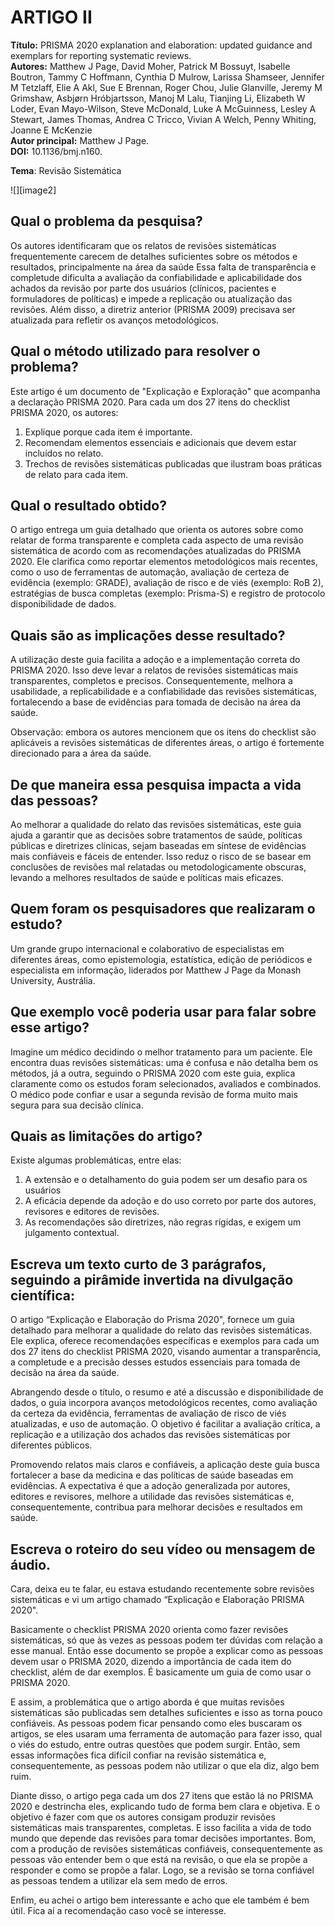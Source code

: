 # **ARTIGO II**

**Título:** PRISMA 2020 explanation and elaboration: updated guidance and exemplars for reporting systematic reviews.  
**Autores:** Matthew J Page, David Moher, Patrick M Bossuyt, Isabelle Boutron, Tammy C Hoffmann, Cynthia D Mulrow, Larissa Shamseer, Jennifer M Tetzlaff, Elie A Akl, Sue E Brennan, Roger Chou, Julie Glanville, Jeremy M Grimshaw, Asbjørn Hróbjartsson, Manoj M Lalu, Tianjing Li, Elizabeth W Loder, Evan Mayo-Wilson, Steve McDonald, Luke A McGuinness, Lesley A Stewart, James Thomas, Andrea C Tricco, Vivian A Welch, Penny Whiting, Joanne E McKenzie  
**Autor principal:** Matthew J Page.  
**DOI:** 10.1136/bmj.n160.

**Tema**: Revisão Sistemática

![][image2]

## Qual o problema da pesquisa? 

Os autores identificaram que os relatos de revisões sistemáticas frequentemente carecem de detalhes suficientes sobre os métodos e resultados, principalmente na área da saúde  Essa falta de transparência e completude dificulta a avaliação da confiabilidade e aplicabilidade dos achados da revisão por parte dos usuários (clínicos, pacientes e formuladores de políticas) e impede a replicação ou atualização das revisões. Além disso, a diretriz anterior (PRISMA 2009\) precisava ser atualizada para refletir os avanços metodológicos.

## Qual o método utilizado para resolver o problema?

Este artigo é um documento de "Explicação e Exploração" que acompanha a declaração PRISMA 2020\. Para cada um dos 27 itens do checklist PRISMA 2020, os autores:

1. Explique porque cada item é importante.  
2. Recomendam elementos essenciais e adicionais que devem estar incluídos no relato.  
3. Trechos de revisões sistemáticas publicadas que ilustram boas práticas de relato para cada item.

## Qual o resultado obtido? 

O artigo entrega um guia detalhado que orienta os autores sobre como relatar de forma transparente e completa cada aspecto de uma revisão sistemática de acordo com as recomendações atualizadas do PRISMA 2020\. Ele clarifica como reportar elementos metodológicos mais recentes, como o uso de ferramentas de automação, avaliação de certeza de evidência (exemplo: GRADE), avaliação de risco e de viés (exemplo: RoB 2), estratégias de busca completas (exemplo: Prisma-S) e registro de protocolo disponibilidade de dados.

## Quais são as implicações desse resultado? 

A utilização deste guia facilita a adoção e a implementação correta do PRISMA 2020\. Isso deve levar a relatos de revisões sistemáticas mais transparentes, completos e precisos. Consequentemente, melhora a usabilidade, a replicabilidade e a confiabilidade das revisões sistemáticas, fortalecendo a base de evidências para tomada de decisão na área da saúde.

Observação: embora os autores mencionem que os itens do checklist são aplicáveis a revisões sistemáticas de diferentes áreas, o artigo é fortemente direcionado para a área da saúde.

## De que maneira essa pesquisa impacta a vida das pessoas? 

Ao melhorar a qualidade do relato das revisões sistemáticas, este guia ajuda a garantir que as decisões sobre tratamentos de saúde, políticas públicas e diretrizes clínicas, sejam baseadas em síntese de evidências mais confiáveis e fáceis de entender. Isso reduz o risco de se basear em conclusões de revisões mal relatadas ou metodologicamente obscuras, levando a melhores resultados de saúde e políticas mais eficazes.

## Quem foram os pesquisadores que realizaram o estudo?

Um grande grupo internacional e colaborativo de especialistas em diferentes áreas, como epistemologia, estatística, edição de periódicos e especialista em informação, liderados por Matthew J Page da Monash University, Austrália.

## Que exemplo você poderia usar para falar sobre esse artigo?

Imagine um médico decidindo o melhor tratamento para um paciente. Ele encontra duas revisões sistemáticas: uma é confusa e não detalha bem os métodos, já a outra, seguindo o PRISMA 2020 com este guia, explica claramente como os estudos foram selecionados, avaliados e combinados. O médico pode confiar e usar a segunda revisão de forma muito mais segura para sua decisão clínica.

## Quais as limitações do artigo?

Existe algumas problemáticas, entre elas:

1. A extensão e o detalhamento do guia podem ser um desafio para os usuários  
2. A eficácia depende da adoção e do uso correto por parte dos autores, revisores e editores de revisões.  
3. As recomendações são diretrizes, não regras rígidas, e exigem um julgamento contextual.

## Escreva um texto curto de 3 parágrafos, seguindo a pirâmide invertida na divulgação científica:

O artigo “Explicação e Elaboração do Prisma 2020", fornece um guia detalhado para melhorar a qualidade do relato das revisões sistemáticas. Ele explica, oferece recomendações específicas e exemplos para cada um dos 27 itens do checklist PRISMA 2020, visando aumentar a transparência, a completude e a precisão desses estudos essenciais para tomada de decisão na área da saúde.

Abrangendo desde o título, o resumo e até a discussão e disponibilidade de dados, o guia incorpora avanços metodológicos recentes, como avaliação da certeza da evidência, ferramentas de avaliação de risco de viés atualizadas, e uso de automação. O objetivo é facilitar a avaliação crítica, a replicação e a utilização dos achados das revisões sistemáticas por diferentes públicos.

Promovendo relatos mais claros e confiáveis, a aplicação deste guia busca fortalecer a base da medicina e das políticas de saúde baseadas em evidências. A expectativa é que a adoção generalizada por autores, editores e revisores, melhore a utilidade das revisões sistemáticas e, consequentemente, contribua para melhorar decisões e resultados em saúde.

## Escreva o roteiro do seu vídeo ou mensagem de áudio.

Cara, deixa eu te falar, eu estava estudando recentemente sobre revisões sistemáticas e vi um artigo chamado “Explicação e Elaboração PRISMA 2020".

Basicamente o checklist PRISMA 2020 orienta como fazer revisões sistemáticas, só que às vezes as pessoas podem ter dúvidas com relação a esse manual. Então esse documento se propõe a explicar como as pessoas devem usar o PRISMA 2020, dizendo a importância de cada item do checklist, além de dar exemplos. É basicamente um guia de como usar o PRISMA 2020.

E assim, a problemática que o artigo aborda é que muitas revisões sistemáticas são publicadas sem detalhes suficientes e isso as torna pouco confiáveis. As pessoas podem ficar pensando como eles buscaram os artigos, se eles usaram uma ferramenta de automação para fazer isso,  qual o viés do estudo, entre outras questões que podem surgir. Então, sem essas informações fica difícil confiar na revisão sistemática e, consequentemente, as pessoas podem não utilizar o que ela diz, algo bem ruim.

Diante disso, o artigo pega cada um dos 27 itens que estão lá no PRISMA 2020 e destrincha eles, explicando tudo de forma bem clara e objetiva. E o objetivo é fazer com que os autores consigam produzir  revisões sistemáticas mais transparentes, completas. E isso facilita a vida de todo mundo que depende das revisões  para tomar decisões importantes. Bom, com a produção de revisões sistemáticas confiáveis, consequentemente as pessoas vão entender bem o que está na revisão, o que ela se propõe a responder e como se propõe a falar. Logo, se a revisão se torna confiável as pessoas tendem a utilizar ela sem medo de erros.

Enfim, eu achei o artigo bem interessante e acho que ele também é bem útil. Fica aí a recomendação caso você se interesse.
